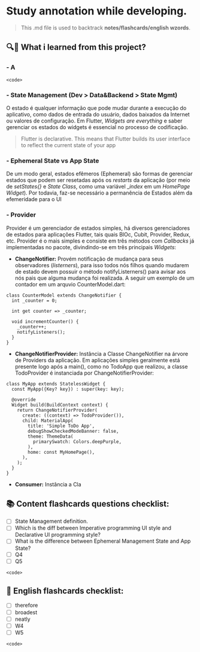 # Study annotation while developing.
> This .md file is used to backtrack **notes/flashcards/english wzords**.


## 🔍🤔 What i learned from this project?

### - A

```
<code>
```

### - State Management (Dev > Data&Backend > State Mgmt)

O estado é qualquer informação que pode mudar durante a execução do aplicativo, como dados de 
entrada do usuário, dados baixados da Internet ou valores de configuração. Em Flutter, _Widgets are 
everything_ e saber gerenciar os estados do widgets é essencial no processo de codificação.

> Flutter is declarative. This means that Flutter builds its user interface to reflect the current 
> state of your app

### - Ephemeral State vs App State

De um modo geral, estados efêmeros (Ephemeral) são formas de gerenciar estados que podem ser 
resetadas após os _restarts_ da aplicação (por meio de _setStates{}_ e  _State Class_, como 
uma variável __index_ em um _HomePage Widget_). Por todavia, faz-se necessário a permanência de
Estados além da efemeridade para o UI

### - Provider

Provider é um gerenciador de estados simples, há diversos gerenciadores de estados para aplicações
Flutter, tais quais BlOc, Cubit, Provider, Redux, etc. Provider é o mais simples e consiste em três 
métodos com _Callbacks_ já implementadas no pacote, divindindo-se em três principais _Widgets_:

- **ChangeNotifier:** Provém notificação de mudança para seus observadores (_listerners_), para isso
todos nós filhos quando mudarem de estado devem possuir o método notifyListerners() para avisar aos
nós pais que alguma mudança foi realizada. A seguir um exemplo de um contador em um arquvio 
CounterModel.dart:

```
class CounterModel extends ChangeNotifier {
  int _counter = 0;

  int get counter => _counter;

  void incrementCounter() {
    _counter++;
    notifyListeners();
  }
}
```

- **ChangeNotifierProvider:** Instância a Classe ChangeNotifier na árvore de Providers da aplicação.
Em aplicações simples geralmente está presente logo após a main(), como no TodoApp que realizou,
a classe TodoProvider é instanciada por ChangeNotifierProvider:

```
class MyApp extends StatelessWidget {
  const MyApp({Key? key}) : super(key: key);

  @override
  Widget build(BuildContext context) {
    return ChangeNotifierProvider(
      create: ((context) => TodoProvider()),
      child: MaterialApp(
        title: 'Simple ToDo App',
        debugShowCheckedModeBanner: false,
        theme: ThemeData(
          primarySwatch: Colors.deepPurple,
        ),
        home: const MyHomePage(),
      ),
    );
  }
}
```

- **Consumer:** Instância a Cla

## 📚 Content flashcards questions checklist:
- [ ] State Management definition.
- [ ] Which is the diff between Imperative programming UI style and Declarative UI programming style?
- [ ] What is the difference between Ephemeral Management State and App State? 
- [ ] Q4
- [ ] Q5

```
<code>
```

## 📝 English flashcards checklist:
- [ ] therefore
- [ ] broadest
- [ ] neatly
- [ ] W4
- [ ] W5

```
<code>
```